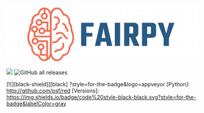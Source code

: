 <div align="center">
  <img src="/images/Fairpy_Logo.png">
</div>

![](https://img.shields.io/badge/Python-3.6,%203.7,%203.8,%203.9.%203.10-red?style=for-the-badge&logo=python)
![GitHub all releases](https://img.shields.io/github/downloads/HrishikeshVish/LMFairnessToolkit/total)

[![][black-shield]][black]
?style=for-the-badge&logo=appveyor
[Python]: http://github.com/psf/red
[Versions]: https://img.shields.io/badge/code%20style-black-black.svg?style=for-the-badge&labelColor=gray
